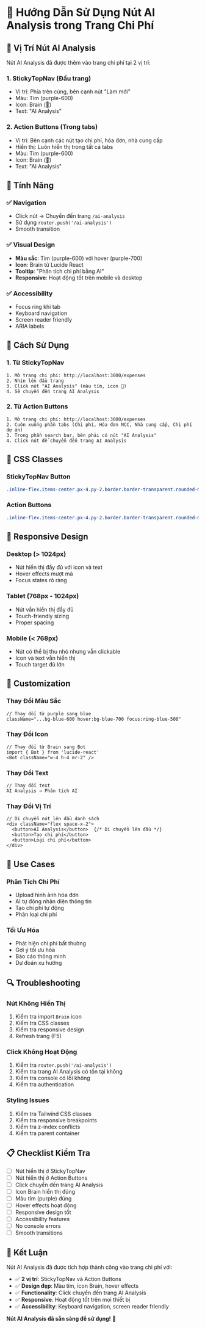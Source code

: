 # 🧠 Hướng Dẫn Sử Dụng Nút AI Analysis trong Trang Chi Phí

## 📍 **Vị Trí Nút AI Analysis**

Nút AI Analysis đã được thêm vào trang chi phí tại 2 vị trí:

### 1. **StickyTopNav (Đầu trang)**
- Vị trí: Phía trên cùng, bên cạnh nút "Làm mới"
- Màu: Tím (purple-600)
- Icon: Brain (🧠)
- Text: "AI Analysis"

### 2. **Action Buttons (Trong tabs)**
- Vị trí: Bên cạnh các nút tạo chi phí, hóa đơn, nhà cung cấp
- Hiển thị: Luôn hiển thị trong tất cả tabs
- Màu: Tím (purple-600)
- Icon: Brain (🧠)
- Text: "AI Analysis"

## 🎯 **Tính Năng**

### ✅ **Navigation**
- Click nút → Chuyển đến trang `/ai-analysis`
- Sử dụng `router.push('/ai-analysis')`
- Smooth transition

### ✅ **Visual Design**
- **Màu sắc**: Tím (purple-600) với hover (purple-700)
- **Icon**: Brain từ Lucide React
- **Tooltip**: "Phân tích chi phí bằng AI"
- **Responsive**: Hoạt động tốt trên mobile và desktop

### ✅ **Accessibility**
- Focus ring khi tab
- Keyboard navigation
- Screen reader friendly
- ARIA labels

## 🚀 **Cách Sử Dụng**

### 1. **Từ StickyTopNav**
```
1. Mở trang chi phí: http://localhost:3000/expenses
2. Nhìn lên đầu trang
3. Click nút "AI Analysis" (màu tím, icon 🧠)
4. Sẽ chuyển đến trang AI Analysis
```

### 2. **Từ Action Buttons**
```
1. Mở trang chi phí: http://localhost:3000/expenses
2. Cuộn xuống phần tabs (Chi phí, Hóa đơn NCC, Nhà cung cấp, Chi phí dự án)
3. Trong phần search bar, bên phải có nút "AI Analysis"
4. Click nút để chuyển đến trang AI Analysis
```

## 🎨 **CSS Classes**

### **StickyTopNav Button**
```css
.inline-flex.items-center.px-4.py-2.border.border-transparent.rounded-md.shadow-sm.text-sm.font-medium.text-white.bg-purple-600.hover:bg-purple-700.focus:outline-none.focus:ring-2.focus:ring-offset-2.focus:ring-purple-500.transition-colors
```

### **Action Buttons**
```css
.inline-flex.items-center.px-4.py-2.border.border-transparent.rounded-md.shadow-sm.text-sm.font-medium.text-white.bg-purple-600.hover:bg-purple-700.transition-colors
```

## 📱 **Responsive Design**

### **Desktop (> 1024px)**
- Nút hiển thị đầy đủ với icon và text
- Hover effects mượt mà
- Focus states rõ ràng

### **Tablet (768px - 1024px)**
- Nút vẫn hiển thị đầy đủ
- Touch-friendly sizing
- Proper spacing

### **Mobile (< 768px)**
- Nút có thể bị thu nhỏ nhưng vẫn clickable
- Icon và text vẫn hiển thị
- Touch target đủ lớn

## 🔧 **Customization**

### **Thay Đổi Màu Sắc**
```tsx
// Thay đổi từ purple sang blue
className="...bg-blue-600 hover:bg-blue-700 focus:ring-blue-500"
```

### **Thay Đổi Icon**
```tsx
// Thay đổi từ Brain sang Bot
import { Bot } from 'lucide-react'
<Bot className="w-4 h-4 mr-2" />
```

### **Thay Đổi Text**
```tsx
// Thay đổi text
AI Analysis → Phân tích AI
```

### **Thay Đổi Vị Trí**
```tsx
// Di chuyển nút lên đầu danh sách
<div className="flex space-x-2">
  <button>AI Analysis</button>  {/* Di chuyển lên đầu */}
  <button>Tạo chi phí</button>
  <button>Loại chi phí</button>
</div>
```

## 🎯 **Use Cases**

### **Phân Tích Chi Phí**
- Upload hình ảnh hóa đơn
- AI tự động nhận diện thông tin
- Tạo chi phí tự động
- Phân loại chi phí

### **Tối Ưu Hóa**
- Phát hiện chi phí bất thường
- Gợi ý tối ưu hóa
- Báo cáo thông minh
- Dự đoán xu hướng

## 🔍 **Troubleshooting**

### **Nút Không Hiển Thị**
1. Kiểm tra import `Brain` icon
2. Kiểm tra CSS classes
3. Kiểm tra responsive design
4. Refresh trang (F5)

### **Click Không Hoạt Động**
1. Kiểm tra `router.push('/ai-analysis')`
2. Kiểm tra trang AI Analysis có tồn tại không
3. Kiểm tra console có lỗi không
4. Kiểm tra authentication

### **Styling Issues**
1. Kiểm tra Tailwind CSS classes
2. Kiểm tra responsive breakpoints
3. Kiểm tra z-index conflicts
4. Kiểm tra parent container

## 📋 **Checklist Kiểm Tra**

- [ ] Nút hiển thị ở StickyTopNav
- [ ] Nút hiển thị ở Action Buttons
- [ ] Click chuyển đến trang AI Analysis
- [ ] Icon Brain hiển thị đúng
- [ ] Màu tím (purple) đúng
- [ ] Hover effects hoạt động
- [ ] Responsive design tốt
- [ ] Accessibility features
- [ ] No console errors
- [ ] Smooth transitions

## 🎉 **Kết Luận**

Nút AI Analysis đã được tích hợp thành công vào trang chi phí với:

- ✅ **2 vị trí**: StickyTopNav và Action Buttons
- ✅ **Design đẹp**: Màu tím, icon Brain, hover effects
- ✅ **Functionality**: Click chuyển đến trang AI Analysis
- ✅ **Responsive**: Hoạt động tốt trên mọi thiết bị
- ✅ **Accessibility**: Keyboard navigation, screen reader friendly

**Nút AI Analysis đã sẵn sàng để sử dụng!** 🚀




